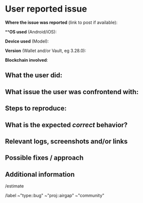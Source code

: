 # User reported issue

**Where the issue was reported** (link to post if available): 

****OS used** (Android/iOS):

**Device used** (Model):

**Version** (Wallet and/or Vault, eg 3.28.0):

**Blockchain involved**: 

## What the user did:
<!---What the user said he/she wanted to do --->

## What issue the user was confrontend with:
<!---What the user said didn't work as expected --->

## Steps to reproduce:
<!--- How can a developer reproduce this issue --->

## What is the expected _correct_ behavior?
<!--- What you should see instead --->

## Relevant logs, screenshots and/or links
<!--- Paste any relevant logs - please use code blocks (```) to format console output,
logs, and code as it's tough to read otherwise. --->

## Possible fixes / approach
<!--- If you can, link to the line of code that might be responsible for the problem or describe how to solve it  --->

## Additional information
<!--- anything that might be important for whoever works with this issue  --->

<!--- if you know already how long it takes, add an estimate eg. 2h or 1d --->
/estimate

<!--- these standard labels will be added to this issue>--->
/label ~"type::bug" ~"proj::airgap" ~"community"
